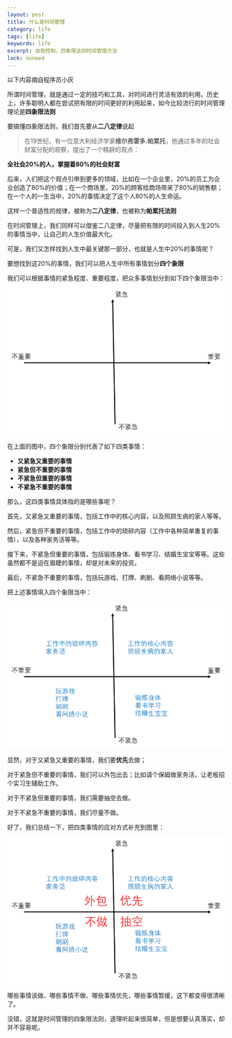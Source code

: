 ```yaml
---
layout: post
title: 什么是时间管理
category: life
tags: [life]
keywords: life
excerpt: 自我控制，四象限法则时间管理方法
lock: noneed
---
```


以下内容摘自程序员小灰

所谓时间管理，就是通过一定的技巧和工具，对时间进行灵活有效的利用。历史上，许多聪明人都在尝试把有限的时间更好的利用起来，如今比较流行的时间管理理论是**四象限法则**

要搞懂四象限法则，我们首先要从**二八定律**说起

> 在19世纪，有一位意大利经济学家**维尔弗雷多.帕累托**，他通过多年的社会财富分配的观察，提出了一个精辟的观点：

**全社会20%的人，掌握着80%的社会财富**

后来，人们把这个观点引申到更多的领域，比如在一个企业里，20%的员工为企业创造了80%的价值；在一个商场里，20%的顾客给商场带来了80%的销售额；在一个人的一生当中，20%的事情决定了这个人80%的人生命运。

这样一个普适性的规律，被称为**二八定律**，也被称为**帕累托法则**

在时间管理上，我们同样可以借鉴二八定律，尽量把有限的时间投入到人生20%的事情当中，让自己的人生价值最大化。

可是，我们又怎样找到人生中最关键那一部分，也就是人生中20%的事情呢？

要想找到这20%的事情，我们可以把人生中所有事情划分**四个象限**

我们可以根据事情的紧急程度、重要程度，把众多事情划分到如下四个象限当中：

![](/assets/images/2021/life/control-time-1.jpg)

在上面的图中，四个象限分别代表了如下四类事情：

- **又紧急又重要的事情**
- **紧急但不重要的事情**
- **不紧急但重要的事情**
- **不紧急不重要的事情**

那么，这四类事情具体指的是哪些事呢？

首先，又紧急又重要的事情，包括工作中的核心内容，以及照顾生病的家人等等。

然后，紧急但不重要的事情，包括工作中的琐碎内容（工作中各种简单重复的事情），以及各种家务活等等。

接下来，不紧急但重要的事情，包括锻炼身体、看书学习、结婚生宝宝等等。这些虽然都不是迫在眉睫的事情，却是对未来的投资。

最后，不紧急不重要的事情，包括玩游戏、打牌、刷剧、看网络小说等等。

把上述事情填入四个象限当中：

![](/assets/images/2021/life/control-time-2.jpg)

显然，对于又紧急又重要的事情，我们要**优先**去做；

对于紧急但不重要的事情，我们可以外包出去；比如请个保姆做家务活，让老板招个实习生辅助工作。

对于不紧急但重要的事情，我们需要抽空去做。

对于不紧急不重要的事情，我们尽量不做。

好了，我们总结一下，把四类事情的应对方式补充到图里：

![](/assets/images/2021/life/control-time-3.jpg)

哪些事情该做、哪些事情不做、哪些事情优先，哪些事情暂缓，这下都变得很清晰了。

没错，这就是时间管理的四象限法则，道理听起来很简单，但是想要认真落实，却并不容易呢。







